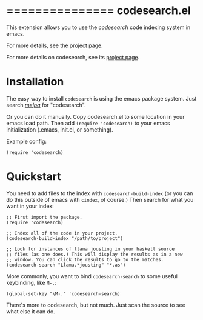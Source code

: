 ===============
 codesearch.el
===============

This extension allows you to use the *codesearch* code indexing
system in emacs.

For more details, see the
[project page](https://github.com/abingham/codesearch.el).

For more details on codesearch, see its
[project page](http://code.google.com/p/codesearch/).

Installation
============

The easy way to install `codesearch` is using the emacs package
system. Just search [*melpa*](http://melpa.milkbox.net/#/) for "codesearch".

Or you can do it manually. Copy codesearch.el to some location in your
emacs load path. Then add `(require 'codesearch)` to your emacs
initialization (.emacs, init.el, or something).

Example config:

```
(require 'codesearch)
```

Quickstart
==========

You need to add files to the index with `codesearch-build-index` (or
you can do this outside of emacs with `cindex`, of course.) Then
search for what you want in your index:

```
;; First import the package.
(require 'codesearch)

;; Index all of the code in your project.
(codesearch-build-index "/path/to/project")

;; Look for instances of llama jousting in your haskell source
;; files (as one does.) This will display the results as in a new
;; window. You can click the results to go to the matches.
(codesearch-search "Llama.*jousting" "*.as")
```

More commonly, you want to bind `codesearch-search` to some useful
keybinding, like `M-.`:

```
(global-set-key "\M-." 'codesearch-search)
```

There's more to codesearch, but not much. Just scan the source to see
what else it can do.
